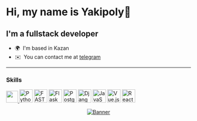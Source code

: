 Hi, my name is Yakipoly👾
==================================================================================================================================

I'm a fullstack developer
-------------------------------------------------------------------

* 🌍  I'm based in Kazan
* ✉️  You can contact me at [telegram](https://t.me/Yakipoly)

---
### Skills

<p align="left">
    <a href="https://docs.github.com/ru" target="_blank" rel="noreferrer"> <picture> <source media="(prefers-color-scheme: dark)" srcset="https://raw.githubusercontent.com/danielcranney/readme-generator/main/public/icons/socials/github-dark.svg" /> <source media="(prefers-color-scheme: light)" srcset="https://raw.githubusercontent.com/danielcranney/readme-generator/main/public/icons/socials/github.svg" /> <img src="https://raw.githubusercontent.com/danielcranney/readme-generator/main/public/icons/socials/github.svg" width="32" height="32" /> </picture> </a>
    <a href="https://www.python.org/" target="_blank" rel="noreferrer" class="icon-bg"><img src="https://raw.githubusercontent.com/danielcranney/readme-generator/main/public/icons/skills/python-colored.svg" width="36" height="36" alt="Python" /></a>
    <a href="https://fastapi.tiangolo.com/" target="_blank" rel="noreferrer" class="icon-bg"><img src="https://raw.githubusercontent.com/danielcranney/readme-generator/main/public/icons/skills/fastapi-colored.svg" width="36" height="36" alt="FASTAPI" /></a>
    <a href="https://flask.palletsprojects.com/en/2.0.x/" target="_blank" rel="noreferrer" class="icon-bg"><img src="https://raw.githubusercontent.com/danielcranney/readme-generator/main/public/icons/skills/flask-colored.svg" width="36" height="36" alt="Flask" /></a>
    <a href="https://www.postgresql.org/" target="_blank" rel="noreferrer" class="icon-bg"><img src="https://raw.githubusercontent.com/danielcranney/readme-generator/main/public/icons/skills/postgresql-colored.svg" width="36" height="36" alt="PostgreSQL" /></a>
    <a href="https://www.djangoproject.com/" target="_blank" rel="noreferrer" class="icon-bg"><img src="https://raw.githubusercontent.com/danielcranney/readme-generator/main/public/icons/skills/django-colored.svg" width="36" height="36" alt="Django" /></a>
    <a href="https://devdocs.io/javascript/" target="_blank" rel="noreferrer" class="icon-bg"><img src="https://raw.githubusercontent.com/danielcranney/readme-generator/main/public/icons/skills/javascript-colored.svg" width="36" height="36" alt="JavaScript" /></a>
    <a href="https://vuejs.org/guide/introduction.html" target="_blank" rel="noreferrer" class="icon-bg"><img src="https://raw.githubusercontent.com/danielcranney/readme-generator/main/public/icons/skills/vuejs-colored.svg" width="36" height="36" alt="Vue.js" /></a>
    <a href="https://legacy.reactjs.org/docs/getting-started.html" target="_blank" rel="noreferrer" class="icon-bg"><img src="https://raw.githubusercontent.com/danielcranney/readme-generator/main/public/icons/skills/react-colored.svg" width="36" height="36" alt="ReactJS" /></a>
</p>


<p align="center"> 
  <a href="https://www.edisonlee55.com"><img src="https://media0.giphy.com/media/v1.Y2lkPTc5MGI3NjExbWtteWZ2YmluMmhtYXpvZnRrb2JsdWoyMXNrOG4zcnBlMjJoM3UxaCZlcD12MV9pbnRlcm5hbF9naWZfYnlfaWQmY3Q9Zw/13HgwGsXF0aiGY/giphy.gif" alt="Banner"></a>
</p>
